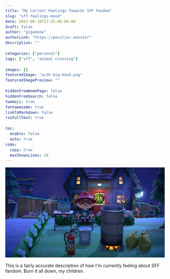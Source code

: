 ```yaml
---
title: "My Current Feelings Towards SFF Fandom"
slug: "sff-feelings-mood"
date: 2022-06-10T13:25:06-04:00
draft: false
author: "gigameow"
authorLink: "https://peculiar.monster"
description: ""

categories: ["personal"]
tags: ["sff", "animal crossing"]

images: []
featuredImage: "acnh-big-mood.png"
featuredImagePreview: ""

hiddenFromHomePage: false
hiddenFromSearch: false
twemoji: true
fontawesome: true
linkToMarkdown: false
rssFullText: true

toc:
  enable: false
  auto: true
code:
  copy: true
  maxShownLines: 50
---
```

![An Animal Crossing New Horizons character sitting in a cheap lawn chair in the evening with a tray table full of empty alcohol bottles next to them. In front of them is a burning oil barrel, two bags of trash, a can of gasoline, and a fire extinguisher. The character is wearing a red hat and a blue shirt that has a white cat on it shooting laser beam out of its eyes. The character's eyes are half-closed, their mouth is open in dismay, and there are two bubble floating near their head. It's evening.](acnh-big-mood.png)

This is a fairly accurate description of how I'm currently feeling about SFF fandom. Burn it all down, my children.
<!--more-->
